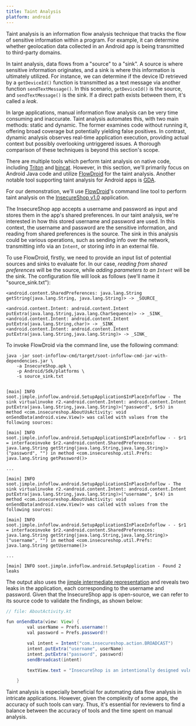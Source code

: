 ```yaml
---
title: Taint Analysis
platform: android
---
```


Taint analysis is an information flow analysis technique that tracks the flow of sensitive information within a program. For example, it can determine whether geolocation data collected in an Android app is being transmitted to third-party domains.

In taint analysis, data flows from a "source" to a "sink". A source is where sensitive information originates, and a sink is where this information is ultimately utilized. For instance, we can determine if the device ID retrieved by a `getDeviceId()` function is transmitted as a text message via another function `sendTextMessage()`. In this scenario, `getDeviceId()` is the source, and `sendTextMessage()` is the sink. If a direct path exists between them, it's called a _leak_.

In large applications, manual information flow analysis can be very time consuming and inaccurate. Taint analysis automates this, with two main methods: static and dynamic. The former examines code without running it, offering broad coverage but potentially yielding false positives. In contrast, dynamic analysis observes real-time application execution, providing actual context but possibly overlooking untriggered issues. A thorough comparison of these techniques is beyond this section's scope.

There are multiple tools which perform taint analysis on native code, including [Triton](https://github.com/jonathansalwan/Triton "Triton") and [bincat](https://github.com/airbus-seclab/bincat "bincat"). However, in this section, we'll primarily focus on Android Java code and utilize [FlowDroid](../../apps/android/MASTG-APP-0099.md "FlowDroid") for the taint analysis. Another notable tool supporting taint analysis for Android apps is [GDA](https://github.com/charles2gan/GDA-android-reversing-Tool/wiki/GDA-Static-Taint-Analysis "GDA").

For our demonstration, we'll use [FlowDroid](../../tools/android/MASTG-TOOL-0099.md)'s command line tool to perform taint analysis on the [InsecureShop v1.0](https://github.com/hax0rgb/InsecureShop/releases/tag/v1.0 "InsecureShop") application.

The InsecureShop app accepts a username and password as input and stores them in the app's shared preferences. In our taint analysis, we're interested in how this stored username and password are used. In this context, the username and password are the sensitive information, and reading from shared preferences is the source. The sink in this analysis could be various operations, such as sending info over the network, transmitting info via an `Intent`, or storing info in an external file.

To use FlowDroid, firstly, we need to provide an input list of potential sources and sinks to evaluate for. In our case, _reading from shared preferences_ will be the source, while _adding parameters to an `Intent`_ will be the sink. The configuration file will look as follows (we'll name it "source_sink.txt"):

```Jimple
<android.content.SharedPreferences: java.lang.String getString(java.lang.String, java.lang.String)> -> _SOURCE_

<android.content.Intent: android.content.Intent putExtra(java.lang.String,java.lang.CharSequence)> -> _SINK_
<android.content.Intent: android.content.Intent putExtra(java.lang.String,char)> -> _SINK_
<android.content.Intent: android.content.Intent putExtra(java.lang.String,java.lang.String)> -> _SINK_
```

To invoke FlowDroid via the command line, use the following command:

```shell
java -jar soot-infoflow-cmd/target/soot-infoflow-cmd-jar-with-dependencies.jar \
    -a InsecureShop.apk \
    -p Android/Sdk/platforms \
    -s source_sink.txt


[main] INFO soot.jimple.infoflow.android.SetupApplication$InPlaceInfoflow - The sink virtualinvoke r2.<android.content.Intent: android.content.Intent putExtra(java.lang.String,java.lang.String)>("password", $r5) in method <com.insecureshop.AboutUsActivity: void onSendData(android.view.View)> was called with values from the following sources:

[main] INFO soot.jimple.infoflow.android.SetupApplication$InPlaceInfoflow - - $r1 = interfaceinvoke $r2.<android.content.SharedPreferences: java.lang.String getString(java.lang.String,java.lang.String)>("password", "") in method <com.insecureshop.util.Prefs: java.lang.String getPassword()>

...

[main] INFO soot.jimple.infoflow.android.SetupApplication$InPlaceInfoflow - The sink virtualinvoke r2.<android.content.Intent: android.content.Intent putExtra(java.lang.String,java.lang.String)>("username", $r4) in method <com.insecureshop.AboutUsActivity: void onSendData(android.view.View)> was called with values from the following sources:

[main] INFO soot.jimple.infoflow.android.SetupApplication$InPlaceInfoflow - - $r1 = interfaceinvoke $r2.<android.content.SharedPreferences: java.lang.String getString(java.lang.String,java.lang.String)>("username", "") in method <com.insecureshop.util.Prefs: java.lang.String getUsername()>

...

[main] INFO soot.jimple.infoflow.android.SetupApplication - Found 2 leaks
```

The output also uses the [jimple intermediate representation](https://www.sable.mcgill.ca/soot/doc/soot/jimple/Jimple.html "Jimple") and reveals two leaks in the application, each corresponding to the username and password. Given that the InsecureShop app is open-source, we can refer to its source code to validate the findings, as shown below:

```java
// file: AboutActivity.kt

fun onSendData(view: View) {
        val userName = Prefs.username!!
        val password = Prefs.password!!

        val intent = Intent("com.insecureshop.action.BROADCAST")
        intent.putExtra("username", userName)
        intent.putExtra("password", password)
        sendBroadcast(intent)

        textView.text = "InsecureShop is an intentionally designed vulnerable android app built in Kotlin."

    }
```

Taint analysis is especially beneficial for automating data flow analysis in intricate applications. However, given the complexity of some apps, the accuracy of such tools can vary. Thus, it's essential for reviewers to find a balance between the accuracy of tools and the time spent on manual analysis.
